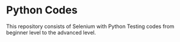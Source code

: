 # Python Codes
This repository consists of Selenium with Python Testing codes from beginner level to the advanced level. 

